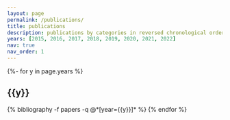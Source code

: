 ```yaml
---
layout: page
permalink: /publications/
title: publications
description: publications by categories in reversed chronological order. generated by jekyll-scholar.
years: [2015, 2016, 2017, 2018, 2019, 2020, 2021, 2022]
nav: true
nav_order: 1
---
```

<!-- _pages/publications.md -->
<div class="publications">

{%- for y in page.years %}
  <h2 class="year">{{y}}</h2>
  {% bibliography -f papers -q @*[year={{y}}]* %}
{% endfor %}

</div>
